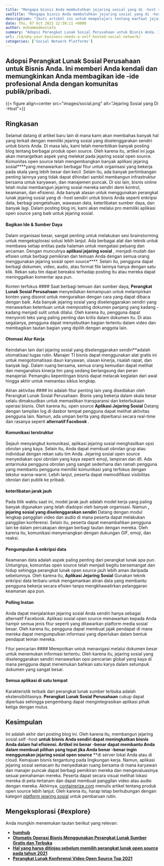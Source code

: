 ```yaml
---
title: "Mengapa bisnis Anda membutuhkan jejaring sosial yang di -host sendiri" 
seoTitle: "Mengapa bisnis Anda membutuhkan jejaring sosial yang di -host sendiri" 
description: "Ikuti artikel ini untuk mempelajari tentang manfaat jejaring sosial yang diselenggarakan sendiri untuk bisnis. Ini memungkinkan Anda membangun ruang publik/pribadi untuk tim dan individu." 
date: Thu, 07 Oct 2021 12:59:11 +0000
author: muhammadmustafa
summary: "Adopsi Perangkat Lunak Sosial Perusahaan untuk Bisnis Anda. Ini memberi Anda kendali dan memungkinkan Anda membagikan ide -ide profesional Anda dengan komunitas publik/pribadi." 
url: /id/why-your-business-needs-a-self-hosted-social-network/
categories: ['Social Network Platforms']
---
```


## Adopsi Perangkat Lunak Sosial Perusahaan untuk Bisnis Anda. Ini memberi Anda kendali dan memungkinkan Anda membagikan ide -ide profesional Anda dengan komunitas publik/pribadi.

{{< figure align=center src="images/social.png" alt="Jejaring Sosial yang Di -Host">}}


## Ringkasan
Selamat datang di artikel baru lain di mana kami akan membahas banyak hal yang terkait dengan memiliki jejaring sosial yang diselenggarakan sendiri untuk bisnis Anda. Di masa lalu, kami telah menerbitkan banyak posting blog tentang berbagai produk open source. Oleh karena itu, artikel ini juga akan menargetkan aspek yang melekat pada jejaring sosial open source. Komunitas open source telah mengembangkan banyak aplikasi jejaring sosial****yang menawarkan berbagai fitur untuk organisasi yang bekerja pada skala yang lebih besar dan kecil. Selain itu, ada banyak pertimbangan penting lainnya yang tidak dapat dihindari sambil membangun infrastruktur bersama untuk karyawan, dan manajemen puncak.
Di sisi lain, bisnis online telah mulai membangun jejaring sosial mereka sendiri demi kontrol, keamanan, dan efisiensi. Ada banyak alasan untuk menggunakan perangkat lunak jejaring sosial yang di -host sendiri untuk bisnis Anda seperti enkripsi data, berbagi pengetahuan, wawasan data, keterlibatan sumber daya, dan banyak lagi. Dalam posting blog ini, kami akan melalui pro memiliki aplikasi open source yang baik untuk jejaring sosial.

#### Bagikan Ide & Sumber Daya
Dalam organisasi besar, sangat penting untuk melakukan sesi brainstorming untuk mengeksplorasi solusi lebih lanjut. Ada berbagai alat dan teknik untuk membawa setiap entitas pada halaman untuk mengatasi peluang dan ancaman. Dengan munculnya  **aplikasi jejaring sosial**  , menjadi mudah dan efisien untuk berbagi pemikiran dan temuan Anda dengan semua orang menggunakan jejaring sosial open source****. Selain itu, pengguna dapat berbagi dokumen, video, audio, atau format file lainnya hanya dengan satu klik. Rekan satu tim dapat bereaksi terhadap posting itu atau mereka dapat meninggalkan komentar apa pun.

Konten terfokus ####
Saat berbagi temuan dan sumber daya,  **Perangkat Lunak Sosial Perusahaan**  menyediakan kemampuan untuk melampirkan konten yang disorot untuk menguraikan dengan cara yang dapat dibaca dengan baik. Ada banyak jejaring sosial yang diselenggarakan sendiri yang menawarkan ketentuan untuk memposting dokumen panjang yang kadang -kadang menjadi sulit untuk dilalui. Oleh karena itu, pengguna dapat menyoroti teks yang paling penting dan kritis dalam dokumen itu. Di atas segalanya, pengguna dapat menyebutkan bagian tertentu dalam video dan membagikan tautan bagian yang dipilih dengan anggota lain.

#### Otomasi Alur Kerja
Keindahan lain dari jejaring sosial yang diselenggarakan sendiri**adalah otomatisasi tugas rutin. Manajer TI bisnis dapat menggunakan alat gratis ini untuk mengotomatisasi daun karyawan, ulasan kinerja, risalah rapat, dan banyak lagi. Dalam ruang bersama, semua orang kemudian dapat melihat dan menganalisis kinerja tim yang sedang berlangsung dan peran manajerial. Pemangku kepentingan bisnis dapat melacak kegiatan dari awal hingga akhir untuk memantau siklus lengkap.

Aliran aktivitas ####
Ini adalah fitur penting lain yang disediakan oleh Perangkat Lunak Sosial Perusahaan. Bisnis yang bekerja dalam skala besar selalu dimaksudkan untuk memastikan transparansi dan keterbukaan operasi bisnis. Oleh karena itu, open source  **Aplikasi Jejaring Sosial** Datang dengan tampilan log di dasbor tempat pengguna dapat melihat aktivitas pengguna lain. Namun, ada umpan berita yang diperbarui secara real-time dan rasanya seperti **alternatif Facebook**  .

#### Komunikasi terstruktur
Sejauh menyangkut komunikasi, aplikasi jejaring sosial menghasilkan opsi obrolan yang kaya. Selain itu, Anda dapat membuat obrolan grup atau individual dengan rekan satu tim Anda. Jejaring sosial open source menyediakan opsi obrolan yang kaya seperti emoji, lampiran dan dll. Ada antarmuka pengguna obrolan yang sangat sederhana dan ramah pengguna yang membantu pengguna memiliki komunikasi yang terfokus dengan tekstur warna-warni. Lebih lanjut, peserta dapat memodifikasi visibilitas obrolan dari publik ke pribadi.

#### keterlibatan jarak jauh
Pada titik waktu saat ini, model jarak jauh adalah model kerja yang paling banyak digunakan yang telah diadopsi oleh banyak organisasi. Namun  **, jejaring sosial yang diselenggarakan sendiri**  Datang dengan modul lengkap panggilan video dan audio di mana peserta dapat melakukan panggilan konferensi. Selain itu, peserta dapat menambahkan pengguna lain ke dalam percakapan dengan berbagi tautan dengan mereka. Oleh karena itu, komunikasi menyenangkan dengan dukungan GIF, emoji, dan reaksi.

#### Pengumpulan & enkripsi data
Keamanan data adalah aspek paling penting dari perangkat lunak apa pun. Untungnya, komunitas open source telah menjadi begitu bersemangat dan hidup sehingga perangkat lunak open source jauh lebih aman daripada sebelumnya. Oleh karena itu,  **Aplikasi Jejaring Sosial**  Gunakan teknik enkripsi data terbaru untuk mengamankan aliran data yang membantu pengguna bekerja secara efisien tanpa mengkhawatirkan pelanggaran keamanan apa pun.

#### Polling Instan
Anda dapat menjalankan jejaring sosial Anda sendiri hanya sebagai alternatif Facebook. Aplikasi sosial open source menawarkan kepada Anda hampir semua jenis fitur seperti yang ditawarkan platform media sosial besar. Oleh karena itu, pengguna dapat membuat jajak pendapat di mana mereka dapat mengumpulkan informasi yang diperlukan dalam bentuk pendapat teman mereka.

Fitur pencarian ####
Merepotkan untuk menavigasi melalui dokumen besar untuk menemukan informasi tertentu. Oleh karena itu, jejaring sosial yang diselenggarakan sendiri menawarkan opsi pencarian global yang kaya di mana pengguna dapat menemukan bahkan satu karya dalam setumpuk dokumen yang sangat besar.

#### Semua aplikasi di satu tempat
Karakteristik terbaik dari perangkat lunak sumber terbuka adalah ekstensibilitasnya.  **Perangkat Lunak Sosial Perusahaan**  cukup dapat diperluas sehingga pengembang dapat mengintegrasikan aplikasi pihak ketiga dengan mulus.

## Kesimpulan
Ini adalah akhir dari posting blog ini. Oleh karena itu, membangun jejaring sosial self -host  **untuk bisnis Anda sendiri dapat meningkatkan bisnis Anda dalam hal efisiensi. Artikel ini benar -benar dapat membantu Anda dalam membuat pilihan yang tepat jika Anda benar -benar ingin menggunakan jejaring sosial open source** **di server lokal Anda atau di cloud. Kemajuan bisnis tergantung pada lingkungan kerja. Namun, aplikasi jejaring sosial semacam itu menyediakan ruang bersama di mana karyawan dan manajer puncak dapat berbagi pemikiran mereka dan mengevaluasinya sesuai pemahaman mereka. Peserta dapat secara visual melihat lokasi mereka di peta tertanam dan dapat membuat panggilan video atau audio dengan mereka.
Akhirnya, [containerize.com][1] menulis artikel tentang produk open source lebih lanjut. Oleh karena itu, harap tetap berhubungan dengan kategori [platform jejaring sosial][2] untuk pembaruan rutin.

## Mengeksplorasi {#explore}

Anda mungkin menemukan tautan berikut yang relevan:
*  **[humhub][3]**  
*  **[Otomatis Operasi Bisnis Menggunakan Perangkat Lunak Sumber Gratis dan Terbuka][4]**  
*  **[Hal yang harus ditinjau sebelum memilih perangkat lunak open source pada tahun 2021][5]**  
* [  **Perangkat Lunak Konferensi Video Open Source Top 2021**  ][6]



 [1]: https://www.containerize.com/
 [2]: https://products.containerize.com/social-network-platforms/
 [3]: https://products.containerize.com/social-network-platforms/humhub/
 [4]: https://blog.containerize.com/blogging/automate-business-operations-using-open-source-software/
 [5]: https://blog.containerize.com/cmdb-software/things-to-review-before-opting-open-source-software-in-2021/
 [6]: https://blog.containerize.com/video-conferencing-software/top-5-open-source-video-conferencing-software-of-2021/
